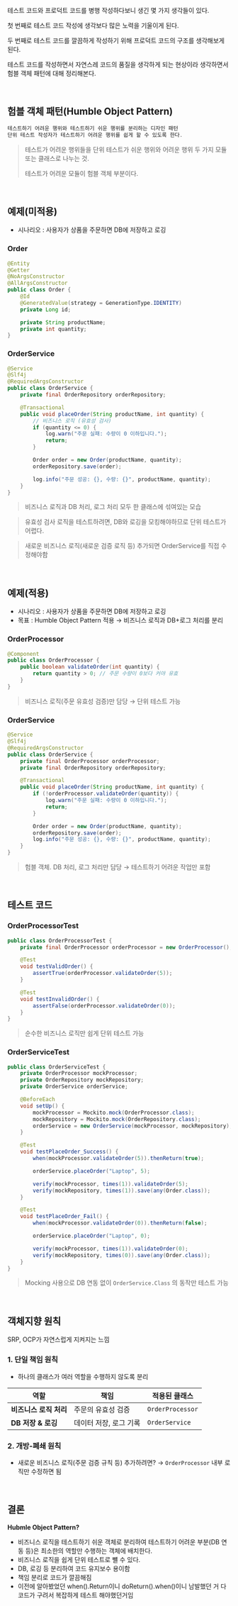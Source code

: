 

테스트 코드와 프로덕트 코드를 병행 작성하다보니 생긴 몇 가지 생각들이 있다.

첫 번째로 테스트 코드 작성에 생각보다 많은 노력을 기울이게 된다.

두 번째로 테스트 코드를 깔끔하게 작성하기 위해 프로덕트 코드의 구조를 생각해보게 된다.

테스트 코드를 작성하면서 자연스레 코드의 품질을 생각하게 되는 현상이라 생각하면서 험블 객체 패턴에 대해 정리해본다.

<br/>

## 험블 객체 패턴(Humble Object  Pattern)

```java
테스트하기 어려운 행위와 테스트하기 쉬운 행위를 분리하는 디자인 패턴
단위 테스트 작성자가 테스트하기 어려운 행위를 쉽게 할 수 있도록 한다.
```

> 테스트가 어려운 행위들을 단위 테스트가 쉬운 행위와 어려운 행위 두 가지 모듈 또는 클래스로 나누는 것.
> 
> 테스트가 어려운 모듈이 험블 객체 부분이다.


<br/>

## 예제(미적용)
- 시나리오 : 사용자가 상품을 주문하면 DB에 저장하고 로깅

### Order
```java
@Entity
@Getter
@NoArgsConstructor
@AllArgsConstructor
public class Order {
    @Id
    @GeneratedValue(strategy = GenerationType.IDENTITY)
    private Long id;

    private String productName;
    private int quantity;
}
```


### OrderService
```java
@Service
@Slf4j
@RequiredArgsConstructor
public class OrderService {
    private final OrderRepository orderRepository;

    @Transactional
    public void placeOrder(String productName, int quantity) {
        // 비즈니스 로직 (유효성 검사)
        if (quantity <= 0) {
            log.warn("주문 실패: 수량이 0 이하입니다.");
            return;
        }

        Order order = new Order(productName, quantity);
        orderRepository.save(order);

        log.info("주문 성공: {}, 수량: {}", productName, quantity);
    }
}
```

> 비즈니스 로직과 DB 처리, 로그 처리 모두 한 클래스에 섞여있는 모습
> 

> 유효성 검사 로직을 테스트하려면, DB와 로깅을 모킹해야하므로 단위 테스트가 어렵다.
> 

> 새로운 비즈니스 로직(새로운 검증 로직 등) 추가되면 OrderService를 직접 수정해야함
> 

<br/>

## 예제(적용)
- 시나리오 : 사용자가 상품을 주문하면 DB에 저장하고 로깅
- 목표 : Humble Object Pattern 적용 → 비즈니스 로직과 DB+로그 처리를 분리

### OrderProcessor
```java
@Component
public class OrderProcessor {
    public boolean validateOrder(int quantity) {
        return quantity > 0; // 주문 수량이 0보다 커야 유효
    }
}
```

> 비즈니스 로직(주문 유효성 검증)만 담당 → 단위 테스트 가능
> 

### OrderService
```java
@Service
@Slf4j
@RequiredArgsConstructor
public class OrderService {
    private final OrderProcessor orderProcessor;
    private final OrderRepository orderRepository;

    @Transactional
    public void placeOrder(String productName, int quantity) {
        if (!orderProcessor.validateOrder(quantity)) {
            log.warn("주문 실패: 수량이 0 이하입니다.");
            return;
        }

        Order order = new Order(productName, quantity);
        orderRepository.save(order);
        log.info("주문 성공: {}, 수량: {}", productName, quantity);
    }
}
```

> 험블 객체.  DB 처리, 로그 처리만 담당 → 테스트하기 어려운 작업만 포함
> 

<br/>

## 테스트 코드
### OrderProcessorTest
```java
public class OrderProcessorTest {
    private final OrderProcessor orderProcessor = new OrderProcessor();

    @Test
    void testValidOrder() {
        assertTrue(orderProcessor.validateOrder(5));
    }

    @Test
    void testInvalidOrder() {
        assertFalse(orderProcessor.validateOrder(0)); 
    }
}
```

> 순수한 비즈니스 로직만 쉽게 단위 테스트 가능
> 

### OrderServiceTest
```java
public class OrderServiceTest {
    private OrderProcessor mockProcessor;
    private OrderRepository mockRepository;
    private OrderService orderService;

    @BeforeEach
    void setUp() {
        mockProcessor = Mockito.mock(OrderProcessor.class);
        mockRepository = Mockito.mock(OrderRepository.class);
        orderService = new OrderService(mockProcessor, mockRepository);
    }

    @Test
    void testPlaceOrder_Success() {
        when(mockProcessor.validateOrder(5)).thenReturn(true);

        orderService.placeOrder("Laptop", 5);

        verify(mockProcessor, times(1)).validateOrder(5);
        verify(mockRepository, times(1)).save(any(Order.class));
    }

    @Test
    void testPlaceOrder_Fail() {
        when(mockProcessor.validateOrder(0)).thenReturn(false);

        orderService.placeOrder("Laptop", 0);

        verify(mockProcessor, times(1)).validateOrder(0);
        verify(mockRepository, times(0)).save(any(Order.class));
    }
}
```

> Mocking 사용으로 DB 연동 없이 `OrderService.Class` 의 동작만 테스트 가능
> 

<br/>

## 객체지향 원칙
SRP, OCP가 자연스럽게 지켜지는 느낌

### 1. 단일 책임 원칙 

- 하나의 클래스가 여러 역할을 수행하지 않도록 분리

| 역할 | 책임 | 적용된 클래스 |
| --- | --- | --- |
| **비즈니스 로직 처리** | 주문의 유효성 검증 | `OrderProcessor` |
| **DB 저장 & 로깅** | 데이터 저장, 로그 기록 | `OrderService` |

### 2. 개방-폐쇄 원칙

- 새로운 비즈니스 로직(주문 검증 규칙 등) 추가하려면? → `OrderProcessor` 내부 로직만 수정하면 됨

<br/>

## 결론

**Hubmle Object Pattern?**

- 비즈니스 로직을 테스트하기 쉬운 객체로 분리하여 테스트하기 어려운 부분(DB 연동 등)은 최소한의 역할만 수행하는 객체에 배치한다.
- 비즈니스 로직을 쉽게 단위 테스트로 뺼 수 있다.
- DB, 로깅 등 분리하여 코드 유지보수 용이함
- 책임 분리로 코드가 깔끔해짐
- 이전에 알아봤었던 when().Return이니 doReturn().when()이니 남발했던 거 다 코드가 구려서 복잡하게 테스트 해야했던거임
